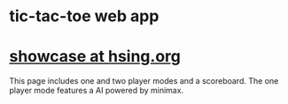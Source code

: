 # tic-tac-toe web app
# [showcase at hsing.org](https://hsing.org/tic-tac-toe)
This page includes one and two player modes and a scoreboard. The one player mode features a AI powered by minimax.